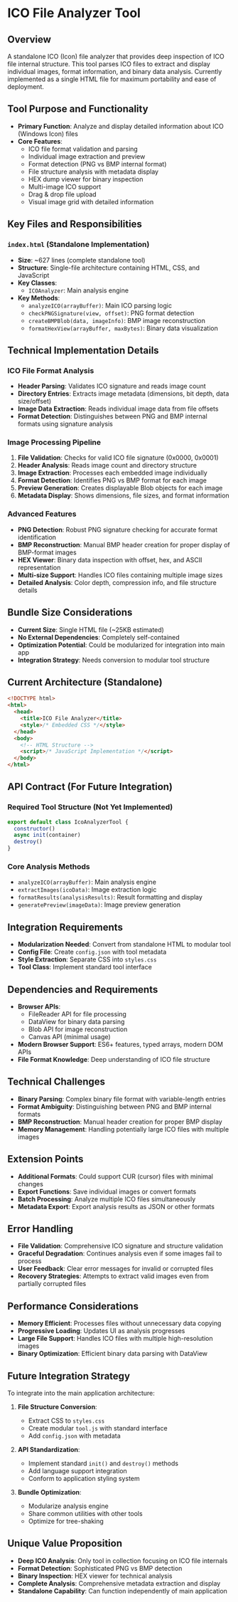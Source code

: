 # ICO File Analyzer Tool

## Overview
A standalone ICO (Icon) file analyzer that provides deep inspection of ICO file internal structure. This tool parses ICO files to extract and display individual images, format information, and binary data analysis. Currently implemented as a single HTML file for maximum portability and ease of deployment.

## Tool Purpose and Functionality
- **Primary Function**: Analyze and display detailed information about ICO (Windows Icon) files
- **Core Features**:
  - ICO file format validation and parsing
  - Individual image extraction and preview
  - Format detection (PNG vs BMP internal format)
  - File structure analysis with metadata display
  - HEX dump viewer for binary inspection
  - Multi-image ICO support
  - Drag & drop file upload
  - Visual image grid with detailed information

## Key Files and Responsibilities

### `index.html` (Standalone Implementation)
- **Size**: ~627 lines (complete standalone tool)
- **Structure**: Single-file architecture containing HTML, CSS, and JavaScript
- **Key Classes**:
  - `ICOAnalyzer`: Main analysis engine
- **Key Methods**:
  - `analyzeICO(arrayBuffer)`: Main ICO parsing logic
  - `checkPNGSignature(view, offset)`: PNG format detection
  - `createBMPBlob(data, imageInfo)`: BMP image reconstruction
  - `formatHexView(arrayBuffer, maxBytes)`: Binary data visualization

## Technical Implementation Details

### ICO File Format Analysis
- **Header Parsing**: Validates ICO signature and reads image count
- **Directory Entries**: Extracts image metadata (dimensions, bit depth, data size/offset)
- **Image Data Extraction**: Reads individual image data from file offsets
- **Format Detection**: Distinguishes between PNG and BMP internal formats using signature analysis

### Image Processing Pipeline
1. **File Validation**: Checks for valid ICO file signature (0x0000, 0x0001)
2. **Header Analysis**: Reads image count and directory structure
3. **Image Extraction**: Processes each embedded image individually
4. **Format Detection**: Identifies PNG vs BMP format for each image
5. **Preview Generation**: Creates displayable Blob objects for each image
6. **Metadata Display**: Shows dimensions, file sizes, and format information

### Advanced Features
- **PNG Detection**: Robust PNG signature checking for accurate format identification
- **BMP Reconstruction**: Manual BMP header creation for proper display of BMP-format images
- **HEX Viewer**: Binary data inspection with offset, hex, and ASCII representation
- **Multi-size Support**: Handles ICO files containing multiple image sizes
- **Detailed Analysis**: Color depth, compression info, and file structure details

## Bundle Size Considerations
- **Current Size**: Single HTML file (~25KB estimated)
- **No External Dependencies**: Completely self-contained
- **Optimization Potential**: Could be modularized for integration into main app
- **Integration Strategy**: Needs conversion to modular tool structure

## Current Architecture (Standalone)
```html
<!DOCTYPE html>
<html>
  <head>
    <title>ICO File Analyzer</title>
    <style>/* Embedded CSS */</style>
  </head>
  <body>
    <!-- HTML Structure -->
    <script>/* JavaScript Implementation */</script>
  </body>
</html>
```

## API Contract (For Future Integration)

### Required Tool Structure (Not Yet Implemented)
```javascript
export default class IcoAnalyzerTool {
  constructor()
  async init(container)
  destroy()
}
```

### Core Analysis Methods
- `analyzeICO(arrayBuffer)`: Main analysis engine
- `extractImages(icoData)`: Image extraction logic
- `formatResults(analysisResults)`: Result formatting and display
- `generatePreview(imageData)`: Image preview generation

## Integration Requirements
- **Modularization Needed**: Convert from standalone HTML to modular tool
- **Config File**: Create `config.json` with tool metadata
- **Style Extraction**: Separate CSS into `styles.css`
- **Tool Class**: Implement standard tool interface

## Dependencies and Requirements
- **Browser APIs**: 
  - FileReader API for file processing
  - DataView for binary data parsing
  - Blob API for image reconstruction
  - Canvas API (minimal usage)
- **Modern Browser Support**: ES6+ features, typed arrays, modern DOM APIs
- **File Format Knowledge**: Deep understanding of ICO file structure

## Technical Challenges
- **Binary Parsing**: Complex binary file format with variable-length entries
- **Format Ambiguity**: Distinguishing between PNG and BMP internal formats
- **BMP Reconstruction**: Manual header creation for proper BMP display
- **Memory Management**: Handling potentially large ICO files with multiple images

## Extension Points
- **Additional Formats**: Could support CUR (cursor) files with minimal changes
- **Export Functions**: Save individual images or convert formats
- **Batch Processing**: Analyze multiple ICO files simultaneously
- **Metadata Export**: Export analysis results as JSON or other formats

## Error Handling
- **File Validation**: Comprehensive ICO signature and structure validation
- **Graceful Degradation**: Continues analysis even if some images fail to process
- **User Feedback**: Clear error messages for invalid or corrupted files
- **Recovery Strategies**: Attempts to extract valid images even from partially corrupted files

## Performance Considerations
- **Memory Efficient**: Processes files without unnecessary data copying
- **Progressive Loading**: Updates UI as analysis progresses
- **Large File Support**: Handles ICO files with multiple high-resolution images
- **Binary Optimization**: Efficient binary data parsing with DataView

## Future Integration Strategy
To integrate into the main application architecture:

1. **File Structure Conversion**:
   - Extract CSS to `styles.css`
   - Create modular `tool.js` with standard interface
   - Add `config.json` with metadata

2. **API Standardization**:
   - Implement standard `init()` and `destroy()` methods
   - Add language support integration
   - Conform to application styling system

3. **Bundle Optimization**:
   - Modularize analysis engine
   - Share common utilities with other tools
   - Optimize for tree-shaking

## Unique Value Proposition
- **Deep ICO Analysis**: Only tool in collection focusing on ICO file internals
- **Format Detection**: Sophisticated PNG vs BMP detection
- **Binary Inspection**: HEX viewer for technical analysis
- **Complete Analysis**: Comprehensive metadata extraction and display
- **Standalone Capability**: Can function independently of main application